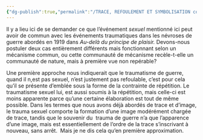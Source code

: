 ```yaml
---
{"dg-publish":true,"permalink":"/TRACE, REFOULEMENT ET SYMBOLISATION copie/Lettre 52/La condition de la défense pathologique (refoulement) est donc la nature sexuelle de l’événement et sa survenue au cours d’une phase antérieure./","created":"2024-07-22T17:21:10.462-04:00","updated":"2025-08-14T06:31:13.474-04:00"}
---
```



Il y a lieu ici de se demander ce que l’événement _sexuel_ mentionné ici peut avoir de commun avec les événements traumatiques dans les névroses de guerre abordés en 1919 dans _Au-delà du principe de plaisir._ Devons-nous postuler deux cas entièrement différents mais fonctionnant selon un mécanisme commun, ou cette communauté de mécanisme recèle-t-elle un communauté de nature, mais à première vue non repérable?

Une première approche nous indiquerait que le traumatisme de guerre, quand il n,est pas sexuel, n’est justement pas refoulable, c’est pour cela qu’il se présente d’emblée sous la forme de la contrainte de répétition. Le traumatisme sexuel lui, est aussi soumis à la répétition, mais celle-ci est moins apparente parce qu’une certaine élaboration est tout de même possible. Dans les termes que nous avons déjà abordés de trace et d’image, le trauma sexuel comporte la formation d’une image modérément chargée de trace, tandis que le souvenir du  trauma de guerre n’a que l’apparence d’une image, mais est essentiellement de l’ordre de la trace s’inscrivant à nouveau, sans arrêt.  Mais je ne dis cela qu’en première approximation.